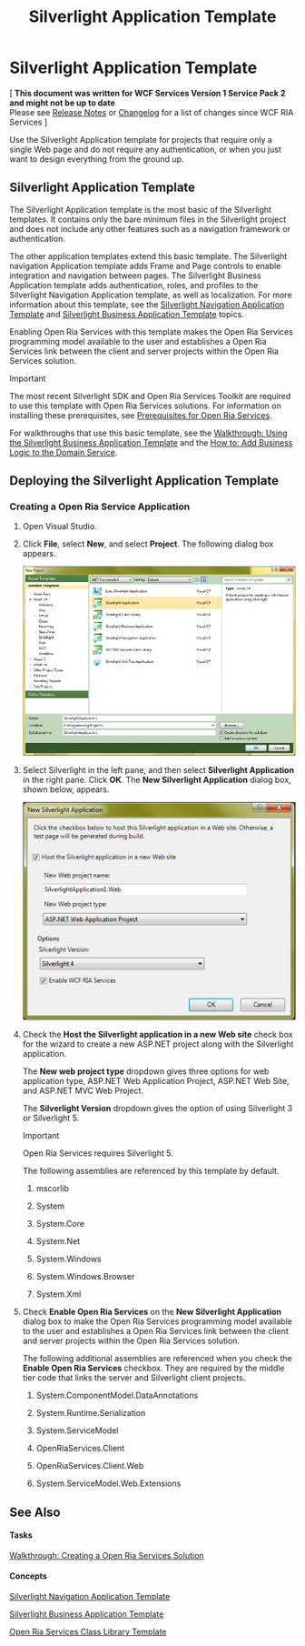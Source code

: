 ﻿---
title: Silverlight Application Template
TOCTitle: Silverlight Application Template
ms:assetid: c7021b48-d056-4f41-a6ec-af109cf49901
ms:mtpsurl: https://msdn.microsoft.com/en-us/library/Hh180770(v=VS.91)
ms:contentKeyID: 35437170
ms.date: 08/19/2013
mtps_version: v=VS.91
---

# Silverlight Application Template

\[ **This document was written for WCF Services Version 1 Service Pack 2 and might not be up to date** <br />
Please see [Release Notes](https://github.com/OpenRIAServices/OpenRiaServices/releases) or [Changelog](https://github.com/OpenRIAServices/OpenRiaServices/blob/main/Changelog.md) for a list of changes since WCF RIA Services \]

Use the Silverlight Application template for projects that require only a single Web page and do not require any authentication, or when you just want to design everything from the ground up.

## Silverlight Application Template

The Silverlight Application template is the most basic of the Silverlight templates. It contains only the bare minimum files in the Silverlight project and does not include any other features such as a navigation framework or authentication.

The other application templates extend this basic template. The Silverlight navigation Application template adds Frame and Page controls to enable integration and navigation between pages. The Silverlight Business Application template adds authentication, roles, and profiles to the Silverlight Navigation Application template, as well as localization. For more information about this template, see the [Silverlight Navigation Application Template](hh180767.md) and [Silverlight Business Application Template](hh180769.md) topics.

Enabling Open Ria Services with this template makes the Open Ria Services programming model available to the user and establishes a Open Ria Services link between the client and server projects within the Open Ria Services solution.


> [!IMPORTANT]
> The most recent Silverlight SDK and Open Ria Services Toolkit are required to use this template with Open Ria Services solutions. For information on installing these prerequisites, see <A href="gg512106(v=vs.91).md">Prerequisites for Open Ria Services</A>.


For walkthroughs that use this basic template, see the [Walkthrough: Using the Silverlight Business Application Template](ee707360.md) and the [How to: Add Business Logic to the Domain Service](ee796240.md).

## Deploying the Silverlight Application Template

### Creating a Open Ria Service Application

1.  Open Visual Studio.

2.  Click **File**, select **New**, and select **Project**. The following dialog box appears.
    
    ![New Silverlight Application Dialog](.gitbook/assets/Hh180770.new_sl_app.png "New Silverlight Application Dialog")

3.  Select Silverlight in the left pane, and then select **Silverlight Application** in the right pane. Click **OK**. The **New Silverlight Application** dialog box, shown below, appears.
    
    ![New Silverlight Application Wizard](.gitbook/assets/Hh180770.new_sl_app_ui.png "New Silverlight Application Wizard")

4.  Check the **Host the Silverlight application in a new Web site** check box for the wizard to create a new ASP.NET project along with the Silverlight application.
    
    The **New web project type** dropdown gives three options for web application type, ASP.NET Web Application Project, ASP.NET Web Site, and ASP.NET MVC Web Project.
    
    The **Silverlight Version** dropdown gives the option of using Silverlight 3 or Silverlight 5.
    

    > [!IMPORTANT]
    > Open Ria Services requires Silverlight 5.

    
    The following assemblies are referenced by this template by default.
    
    1.  mscorlib
    
    2.  System
    
    3.  System.Core
    
    4.  System.Net
    
    5.  System.Windows
    
    6.  System.Windows.Browser
    
    7.  System.Xml

5.  Check **Enable Open Ria Services** on the **New Silverlight Application** dialog box to make the Open Ria Services programming model available to the user and establishes a Open Ria Services link between the client and server projects within the Open Ria Services solution.
    
    The following additional assemblies are referenced when you check the **Enable Open Ria Services** checkbox. They are required by the middle tier code that links the server and Silverlight client projects.
    
    1.  System.ComponentModel.DataAnnotations
    
    2.  System.Runtime.Serialization
    
    3.  System.ServiceModel
    
    4.  OpenRiaServices.Client
    
    5.  OpenRiaServices.Client.Web
    
    6.  System.ServiceModel.Web.Extensions

## See Also

#### Tasks

[Walkthrough: Creating a Open Ria Services Solution](ee707376.md)

#### Concepts

[Silverlight Navigation Application Template](hh180767.md)

[Silverlight Business Application Template](hh180769.md)

[Open Ria Services Class Library Template](hh180768.md)

